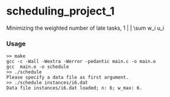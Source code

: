 # scheduling_project_1

Minimizing the weighted number of late tasks, 1 | | \sum w_i u_i

### Usage

```
>> make
gcc -c -Wall -Wextra -Werror -pedantic main.c -o main.o
gcc  main.o -o schedule
>> ./schedule 
Please specify a data file as first argument.
>> ./schedule instances/i6.dat 
Data file instances/i6.dat loaded; n: 6; w_max: 6.
```
